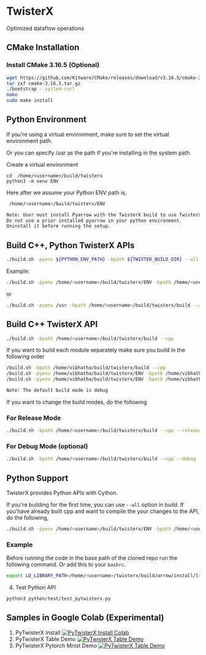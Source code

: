 # TwisterX
Optimized dataflow operations


## CMake Installation

### Install CMake 3.16.5 (Optional)

```bash
wget https://github.com/Kitware/CMake/releases/download/v3.16.5/cmake-3.16.5.tar.gz
tar zxf cmake-3.16.5.tar.gz
./bootstrap --system-curl
make 
sudo make install
```

## Python Environment

If you're using a virtual environment, make sure to set the virtual environment path. 

Or you can specify /usr as the path if you're installing in the system path. 

Create a virtual environment

```
cd  /home/<username>/build/twisterx
python3 -m venv ENV
```

Here after we assume your Python ENV path is,

```bash
 /home/<username>/build/twisterx/ENV
```

```txt
Note: User must install Pyarrow with the TwisterX build to use TwisterX APIs.
Do not use a prior installed pyarrow in your python environment. 
Uninstall it before running the setup.
```

## Build C++, Python TwisterX APIs

```bash
./build.sh -pyenv ${PYTHON_ENV_PATH} -bpath ${TWIXTER_BUILD_DIR} --all
```

Example:

```bash
./build.sh -pyenv /home/<username>/build/twisterx/ENV -bpath /home/<username>/build/twisterx/build --all
```

or 

```bash
./build.sh -pyenv /usr -bpath /home/<username>/build/twisterx/build --all
```

## Build C++ TwisterX API

```bash
./build.sh -bpath /home/<username>/build/twisterx/build --cpp
```

If you want to build each module separately make sure you build in the following order

```bash
/build.sh -bpath /home/vibhatha/build/twisterx/build --cpp
/build.sh -pyenv /home/vibhatha/build/twisterx/ENV -bpath /home/vibhatha/build/twisterx/build --pyarrow
/build.sh -pyenv /home/vibhatha/build/twisterx/ENV -bpath /home/vibhatha/build/twisterx/build --python
```

```txt
Note: The default build mode is debug
```

If you want to change the build modes, do the following

### For Release Mode

```bash
./build.sh -bpath /home/<username>/build/twisterx/build --cpp --release
```

### For Debug Mode (optional)

```bash
./build.sh -bpath /home/<username>/build/twisterx/build --cpp --debug
```   

## Python Support

TwisterX provides Python APIs with Cython. 

If you're building for the first time, you can use `--all` option in build. 
If you'have already built cpp and want to compile the your changes to the API,
do the following,

```bash
./build.sh -pyenv /home/<username>/build/twisterx/ENV -bpath /home/<username>/build/twisterx/build --python
```

### Example 

Before running the code in the base path of the cloned repo
run the following command. Or add this to your `bashrc`. 

```bash
export LD_LIBRARY_PATH=/home/<username>/twisterx/build/arrow/install/lib:/home/<username>/twisterx/build/lib:$LD_LIBRARY_PATH
```

4. Test Python API


```bash
python3 python/test/test_pytwisterx.py
```

## Samples in Google Colab (Experimental)

1. PyTwisterX Install [![PyTwisterX Install Colab](https://colab.research.google.com/assets/colab-badge.svg)](https://colab.research.google.com/drive/1Nrt2AeOxO7-bGXweYsydfLnOXXOCCazZ?usp=sharing)
2. PyTwisterX Table Demo [![PyTwisterX Table Demo](https://colab.research.google.com/assets/colab-badge.svg)](https://colab.research.google.com/drive/10QTmx4mHZsVkBzklXD21_DLqmXRl443Q?usp=sharing)
3. PyTwisterX Pytorch Mnist Demo [![PyTwisterX Table Demo](https://colab.research.google.com/assets/colab-badge.svg)](https://colab.research.google.com/drive/1-oq4BpYiKJbmf0BBmuUZXOLl4k0Kgsy1?usp=sharing)

